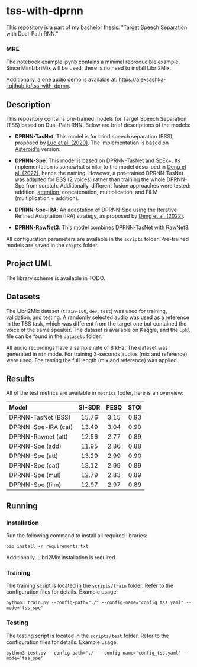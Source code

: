 # tss-with-dprnn
This repository is a part of my bachelor thesis: "Target Speech Separation with Dual-Path RNN."

### MRE

The notebook example.ipynb contains a minimal reproducible example. Since MiniLibriMix will be used, there is no need to install Libri2Mix.

Additionally, a one audio demo is available at: https://aleksashka-i.github.io/tss-with-dprnn.

## Description

This repository contains pre-trained models for Target Speech Separation (TSS) based on Dual-Path RNN. Below are brief descriptions of the models:

- **DPRNN-TasNet**: This model is for blind speech separation (BSS), proposed by [Luo et al. (2020)](https://arxiv.org/abs/1910.06379). The implementation is based on [Asteroid's](https://github.com/asteroid-team/asteroid) version.

- **DPRNN-Spe**: This model is based on DPRNN-TasNet and SpEx+. Its implementation is somewhat similar to the model described in [Deng et al. (2022)](https://arxiv.org/abs/2011.02102), hence the naming. However, a pre-trained DPRNN-TasNet was adapted for BSS (2 voices) rather than training the whole DPRNN-Spe from scratch. Additionally, different fusion approaches were tested: addition, [attention](https://arxiv.org/pdf/2010.10923), concatenation, multiplication, and FiLM (multiplication + addition). 

- **DPRNN-Spe-IRA**: An adaptation of DPRNN-Spe using the Iterative Refined Adaptation (IRA) strategy, as proposed by [Deng et al. (2022)](https://arxiv.org/abs/2011.02102).

- **DPRNN-RawNet3**: This model combines DPRNN-TasNet with [RawNet3](https://arxiv.org/pdf/2203.08488).

All configuration parameters are available in the `scripts` folder. Pre-trained models are saved in the `chkpts` folder.

## Project UML
The library scheme is available in TODO.

## Datasets

The Libri2Mix dataset (`train-100`, `dev`, `test`) was used for training, validation, and testing. A randomly selected audio was used as a reference in the TSS task, which was different from the target one but contained the voice of the same speaker. The dataset is available on Kaggle, and the `.pkl` file can be found in the `datasets` folder.

All audio recordings have a sample rate of 8 kHz. The dataset was generated in `min` mode. For training 3-seconds audios (mix and reference) were used. Foe testing the full length (mix and reference) was applied.

## Results
All of the test metrics are available in `metrics` fodler, here is an overview:

|Model               | SI-SDR | PESQ | STOI |
|:-------------------|:------:|:----:|:----:|
| DPRNN-TasNet (BSS) | 15.76  | 3.15 | 0.93 |
| DPRNN-Spe-IRA (cat)| 13.49  | 3.04 | 0.90 |
| DPRNN-Rawnet (att) | 12.56  | 2.77 | 0.89 |
| DPRNN-Spe (add)    | 11.95  | 2.86 | 0.88 |
| DPRNN-Spe (att)    | 13.29  | 2.99 | 0.90 |
| DPRNN-Spe (cat)    | 13.12  | 2.99 | 0.89 |
| DPRNN-Spe (mul)    | 12.79  | 2.83 | 0.89 |
| DPRNN-Spe (film)   | 12.97  | 2.97 | 0.89 |

## Running
### Installation
Run the following command to install all required libraries:
```
pip install -r requirements.txt
```
Additionally, Libri2Mix installation is required. 

### Training
The training script is located in the `scripts/train` folder. Refer to the configuration files for details. Example usage:
```
python3 train.py --config-path="./" --config-name="config_tss.yaml" --mode='tss_spe'
```

### Testing
The testing script is located in the `scripts/test` folder. Refer to the configuration files for details. Example usage:
```
python3 test.py --config-path='./' --config-name='config_tss.yaml' --mode='tss_spe'
```
